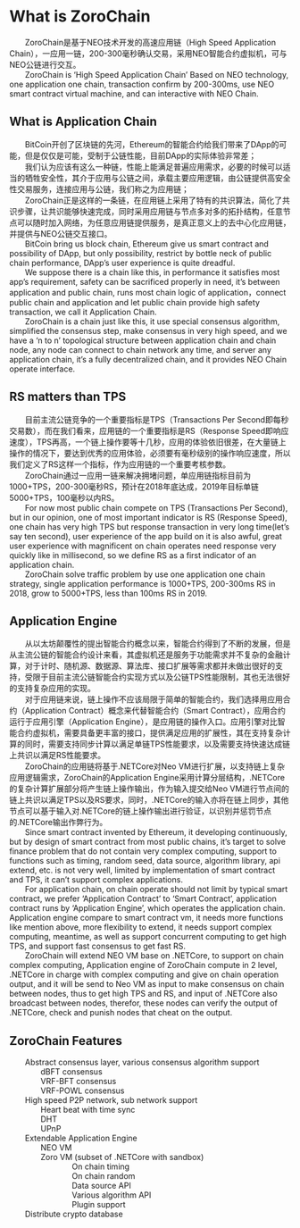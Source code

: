 # What is ZoroChain  
&ensp;&ensp;&ensp;&ensp;ZoroChain是基于NEO技术开发的高速应用链（High Speed Application Chain），一应用一链，200-300毫秒确认交易，采用NEO智能合约虚拟机，可与NEO公链进行交互。  
&ensp;&ensp;&ensp;&ensp;ZoroChain is ‘High Speed Application Chain’ Based on NEO technology, one application one chain, transaction confirm by 200-300ms, use NEO smart contract virtual machine, and can interactive with NEO Chain.  
## What is Application Chain  
&ensp;&ensp;&ensp;&ensp;BitCoin开创了区块链的先河，Ethereum的智能合约给我们带来了DApp的可能，但是仅仅是可能，受制于公链性能，目前DApp的实际体验非常差；  
&ensp;&ensp;&ensp;&ensp;我们认为应该有这么一种链，性能上能满足普遍应用需求，必要的时候可以适当的牺牲安全性，其介于应用与公链之间，承载主要应用逻辑，由公链提供高安全性交易服务，连接应用与公链，我们称之为应用链；  
&ensp;&ensp;&ensp;&ensp;ZoroChain正是这样的一条链，在应用链上采用了特有的共识算法，简化了共识步骤，让共识能够快速完成，同时采用应用链与节点多对多的拓扑结构，任意节点可以随时加入网络，为任意应用链提供服务，是真正意义上的去中心化应用链，并提供与NEO公链交互接口。  
&ensp;&ensp;&ensp;&ensp;BitCoin bring us block chain, Ethereum give us smart contract and possibility of DApp, but only possibility, restrict by bottle neck of public chain performance, DApp’s user experience is quite dreadful.  
&ensp;&ensp;&ensp;&ensp;We suppose there is a chain like this, in performance it satisfies most app’s requirement, safety can be sacrificed properly in need, it’s between application and public chain, runs most chain logic of application，connect public chain and application and let public chain provide high safety transaction, we call it Application Chain.  
&ensp;&ensp;&ensp;&ensp;ZoroChain is a chain just like this, it use special consensus algorithm, simplified the consensus step, make consensus in very high speed, and we have a ‘n to n’ topological structure between application chain and chain node, any node can connect to chain network any time, and server any application chain, it’s a fully decentralized chain, and it provides NEO Chain operate interface.  
## RS matters than TPS  
&ensp;&ensp;&ensp;&ensp;目前主流公链竞争的一个重要指标是TPS（Transactions Per Second即每秒交易数），而在我们看来，应用链的一个重要指标是RS（Response Speed即响应速度），TPS再高，一个链上操作要等十几秒，应用的体验依旧很差，在大量链上操作的情况下，要达到优秀的应用体验，必须要有毫秒级别的操作响应速度，所以我们定义了RS这样一个指标，作为应用链的一个重要考核参数。  
&ensp;&ensp;&ensp;&ensp;ZoroChain通过一应用一链来解决拥堵问题，单应用链指标目前为1000+TPS，200-300毫秒RS，预计在2018年底达成，2019年目标单链5000+TPS，100毫秒以内RS。    
&ensp;&ensp;&ensp;&ensp;For now most public chain compete on TPS (Transactions Per Second), but in our opinion, one of most important indicator is RS (Response Speed), one chain has very high TPS but response transaction in very long time(let’s say ten second), user experience of the app build on it is also awful, great user experience with magnificent on chain operates need response very quickly like in millisecond, so we define RS as a first indicator of an application chain.  
&ensp;&ensp;&ensp;&ensp;ZoroChain solve traffic problem by use one application one chain strategy, single application performance is 1000+TPS, 200-300ms RS in 2018, grow to 5000+TPS, less than 100ms RS in 2019.  
## Application Engine  
&ensp;&ensp;&ensp;&ensp;从以太坊颠覆性的提出智能合约概念以来，智能合约得到了不断的发展，但是从主流公链的智能合约设计来看，其虚拟机还是服务于功能需求并不复杂的金融计算，对于计时、随机源、数据源、算法库、接口扩展等需求都并未做出很好的支持，受限于目前主流公链智能合约实现方式以及公链TPS性能限制，其也无法很好的支持复杂应用的实现。   
&ensp;&ensp;&ensp;&ensp;对于应用链来说，链上操作不应该局限于简单的智能合约，我们选择用应用合约（Application Contract）概念来代替智能合约（Smart Contract），应用合约运行于应用引擎（Application Engine），是应用链的操作入口。应用引擎对比智能合约虚拟机，需要具备更丰富的接口，提供满足应用的扩展性，其在支持复杂计算的同时，需要支持同步计算以满足单链TPS性能要求，以及需要支持快速达成链上共识以满足RS性能要求。  
&ensp;&ensp;&ensp;&ensp;ZoroChain的应用链将基于.NETCore对Neo VM进行扩展，以支持链上复杂应用逻辑需求，ZoroChain的Application Engine采用计算分层结构，.NETCore的复杂计算扩展部分将产生链上操作输出，作为输入提交给Neo VM进行节点间的链上共识以满足TPS以及RS要求，同时，.NETCore的输入亦将在链上同步，其他节点可以基于输入对.NETCore的链上操作输出进行验证，以识别并惩罚节点的.NETCore输出作弊行为。  
&ensp;&ensp;&ensp;&ensp;Since smart contract invented by Ethereum, it developing continuously, but by design of smart contract from most public chains, it’s target to solve finance problem that do not contain very complex computing, support to functions such as timing, random seed, data source, algorithm library, api extend, etc. is not very well, limited by implementation of smart contract and TPS, it can’t support complex applications.  
&ensp;&ensp;&ensp;&ensp;For application chain, on chain operate should not limit by typical smart contract, we prefer ‘Application Contract’ to ‘Smart Contract’, application contract runs by ‘Application Engine’, which operates the application chain. Application engine compare to smart contract vm, it needs more functions like mention above, more flexibility to extend, it needs support complex computing, meantime, as well as support concurrent computing to get high TPS, and support fast consensus to get fast RS.  
&ensp;&ensp;&ensp;&ensp;ZoroChain will extend NEO VM base on .NETCore, to support on chain complex computing, Application engine of ZoroChain compute in 2 level, .NETCore in charge with complex computing and give on chain operation output, and it will be send to Neo VM as input to make consensus on chain between nodes, thus to get high TPS and RS, and input of .NETCore also broadcast between nodes, therefor, these nodes can verify the output of .NETCore, check and punish nodes that cheat on the output.  
## ZoroChain Features  
&ensp;&ensp;&ensp;&ensp;Abstract consensus layer, various consensus algorithm support  
&ensp;&ensp;&ensp;&ensp;&ensp;&ensp;&ensp;&ensp;dBFT consensus  
&ensp;&ensp;&ensp;&ensp;&ensp;&ensp;&ensp;&ensp;VRF-BFT consensus  
&ensp;&ensp;&ensp;&ensp;&ensp;&ensp;&ensp;&ensp;VRF-POWL consensus  
&ensp;&ensp;&ensp;&ensp;High speed P2P network, sub network support  
&ensp;&ensp;&ensp;&ensp;&ensp;&ensp;&ensp;&ensp;Heart beat with time sync  
&ensp;&ensp;&ensp;&ensp;&ensp;&ensp;&ensp;&ensp;DHT  
&ensp;&ensp;&ensp;&ensp;&ensp;&ensp;&ensp;&ensp;UPnP  
&ensp;&ensp;&ensp;&ensp;Extendable Application Engine  
&ensp;&ensp;&ensp;&ensp;&ensp;&ensp;&ensp;&ensp;NEO VM  
&ensp;&ensp;&ensp;&ensp;&ensp;&ensp;&ensp;&ensp;Zoro VM (subset of .NETCore with sandbox)  
&ensp;&ensp;&ensp;&ensp;&ensp;&ensp;&ensp;&ensp;&ensp;&ensp;&ensp;&ensp;&ensp;&ensp;&ensp;&ensp;On chain timing  
&ensp;&ensp;&ensp;&ensp;&ensp;&ensp;&ensp;&ensp;&ensp;&ensp;&ensp;&ensp;&ensp;&ensp;&ensp;&ensp;On chain random  
&ensp;&ensp;&ensp;&ensp;&ensp;&ensp;&ensp;&ensp;&ensp;&ensp;&ensp;&ensp;&ensp;&ensp;&ensp;&ensp;Data source API  
&ensp;&ensp;&ensp;&ensp;&ensp;&ensp;&ensp;&ensp;&ensp;&ensp;&ensp;&ensp;&ensp;&ensp;&ensp;&ensp;Various algorithm API  
&ensp;&ensp;&ensp;&ensp;&ensp;&ensp;&ensp;&ensp;&ensp;&ensp;&ensp;&ensp;&ensp;&ensp;&ensp;&ensp;Plugin support  
&ensp;&ensp;&ensp;&ensp;Distribute crypto database  
